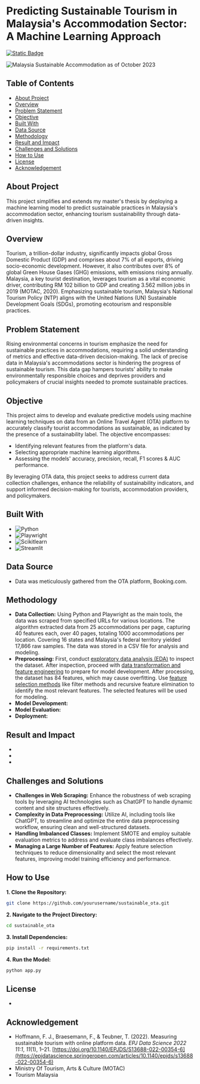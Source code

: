 # Predicting Sustainable Tourism in Malaysia's Accommodation Sector: A Machine Learning Approach

[![Static Badge](https://img.shields.io/badge/Back_to_Portfolio_Page-red?style=for-the-badge&logo=github&labelColor=black)](https://izzad2413.github.io/nazmirulizzadnassir.github.io/)

![Malaysia Sustainable Accommodation as of October 2023](https://github.com/izzad2413/sustainable_ota/assets/88135216/730a5322-90a8-455d-8eff-443df3b6348d)

## Table of Contents 

- [About Project](#about-project)
- [Overview](#overview)
- [Problem Statement](#problem-statement)
- [Objective](#objective)
- [Built With](#built-with)
- [Data Source](#data-source)
- [Methodology](#methodology)
- [Result and Impact](#result-and-impact)
- [Challenges and Solutions](#challenges-and-solutions)
- [How to Use](#how-to-use)
- [License](#license)
- [Acknowledgement](#acknowledgement)

## About Project

This project simplifies and extends my master's thesis by deploying a machine learning model to predict sustainable practices in Malaysia's accommodation sector, enhancing tourism sustainability through data-driven insights.

## Overview

Tourism, a trillion-dollar industry, significantly impacts global Gross Domestic Product (GDP) and comprises about 7% of all exports, driving socio-economic development. However, it also contributes over 8% of global Green House Gases (GHG) emissions, with emissions rising annually. Malaysia, a key tourist destination, leverages tourism as a vital economic driver, contributing RM 102 billion to GDP and creating 3.562 million jobs in 2019 (MOTAC, 2020). Emphasizing sustainable tourism, Malaysia's National Tourism Policy (NTP) aligns with the United Nations (UN) Sustainable Development Goals (SDGs), promoting ecotourism and responsible practices.

## Problem Statement

Rising environmental concerns in tourism emphasize the need for sustainable practices in accommodations, requiring a solid understanding of metrics and effective data-driven decision-making. The lack of precise data in Malaysia's accommodations sector is hindering the progress of sustainable tourism. This data gap hampers tourists' ability to make environmentally responsible choices and deprives providers and policymakers of crucial insights needed to promote sustainable practices.

## Objective

This project aims to develop and evaluate predictive models using machine learning techniques on data from an Online Travel Agent (OTA) platform to accurately classify tourist accommodations as sustainable, as indicated by the presence of a sustainability label. The objective encompasses:

- Identifying relevant features from the platform's data.
- Selecting appropriate machine learning algorithms.
- Assessing the models' accuracy, precision, recall, F1 scores & AUC performance.

By leveraging OTA data, this project seeks to address current data collection challenges, enhance the reliability of sustainability indicators, and support informed decision-making for tourists, accommodation providers, and policymakers.

## Built With

- ![Python](https://img.shields.io/badge/Python-%233776AB?style=for-the-badge&logo=python&logoColor=3776AB&labelColor=black)
- ![Playwright](https://img.shields.io/badge/playwright-2EAD33?style=for-the-badge&logo=playwright&labelColor=black)
- ![Scikitlearn](https://img.shields.io/badge/scikitlearn-F7931E?style=for-the-badge&logo=scikitlearn&labelColor=black)
- ![Streamlit](https://img.shields.io/badge/streamlit-FF4B4B?style=for-the-badge&logo=streamlit&labelColor=black)

## Data Source

- Data was meticulously gathered from the OTA platform, Booking.com.

## Methodology

- **Data Collection:** Using Python and Playwright as the main tools, the data was scraped from specified URLs for various locations. The algorithm extracted data from 25 accommodations per page, capturing 40 features each, over 40 pages, totaling 1000 accommodations per location. Covering 16 states and Malaysia's federal territory yielded 17,866 raw samples. The data was stored in a CSV file for analysis and modeling.
- **Preprocessing:** First, conduct [exploratory data analysis (EDA)](https://github.com/izzad2413/sustainable_ota/blob/main/notebooks/1.0_exploratory-data-analysis.ipynb) to inspect the dataset. After inspection, proceed with [data transformation and feature engineering](https://github.com/izzad2413/sustainable_ota/blob/main/notebooks/2.0_preprocessing-dataset.ipynb) to prepare for model development. After processing, the dataset has 84 features, which may cause overfitting. Use [feature selection methods](https://github.com/izzad2413/sustainable_ota/blob/main/notebooks/3.0_feature_selection.ipynb) like filter methods and recursive feature elimination to identify the most relevant features. The selected features will be used for modeling.
- **Model Development:** 
- **Model Evaluation:**
- **Deployment:**

## Result and Impact

-
-
-

## Challenges and Solutions

- **Challenges in Web Scraping:** Enhance the robustness of web scraping tools by leveraging AI technologies such as ChatGPT to handle dynamic content and site structures effectively.
- **Complexity in Data Preprocessing:** Utilize AI, including tools like ChatGPT, to streamline and optimize the entire data preprocessing workflow, ensuring clean and well-structured datasets.
- **Handling Imbalanced Classes:** Implement SMOTE and employ suitable evaluation metrics to address and evaluate class imbalances effectively.
- **Managing a Large Number of Features:** Apply feature selection techniques to reduce dimensionality and select the most relevant features, improving model training efficiency and performance.

## How to Use

**1. Clone the Repository:**
```bash
git clone https://github.com/yourusername/sustainable_ota.git
```
**2. Navigate to the Project Directory:**
```bash
cd sustainable_ota
```
**3. Install Dependencies:**
```bash
pip install -r requirements.txt
```
**4. Run the Model:**
```bash
python app.py
```

## License

-


## Acknowledgement

- Hoffmann, F. J., Braesemann, F., & Teubner, T. (2022). Measuring sustainable tourism with online platform data. _EPJ Data Science 2022 11:1_, _11_(1), 1–21. [https://doi.org/10.1140/EPJDS/S13688-022-00354-6](https://epjdatascience.springeropen.com/articles/10.1140/epjds/s13688-022-00354-6)
- Ministry Of Tourism, Arts & Culture (MOTAC)
- Tourism Malaysia
